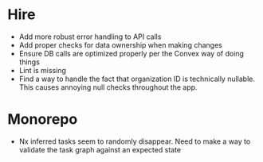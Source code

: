 # Hire

- Add more robust error handling to API calls
- Add proper checks for data ownership when making changes
- Ensure DB calls are optimized properly per the Convex way of doing things
- Lint is missing
- Find a way to handle the fact that organization ID is technically nullable. This causes annoying null checks throughout the app.

# Monorepo

- Nx inferred tasks seem to randomly disappear. Need to make a way to validate the task graph against an expected state
